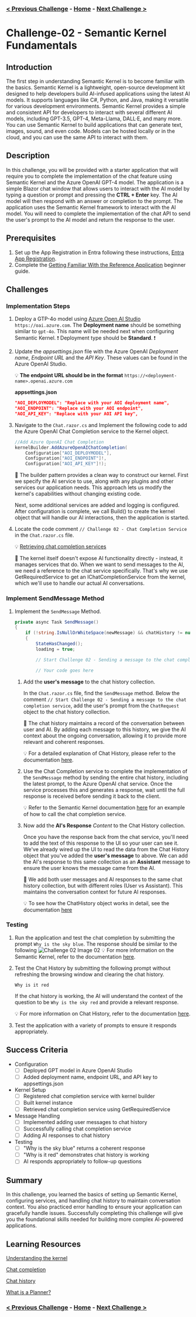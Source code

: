 ### [< Previous Challenge](./Challenge-01.md) - [**Home**](../README.md) - [Next Challenge >](./Challenge-03.md)

# Challenge-02 - Semantic Kernel Fundamentals

## Introduction

The first step in understanding Semantic Kernel is to become familiar with the basics. Semantic Kernel is a lightweight, open-source development kit designed to help developers build AI-infused applications using the latest AI models. It supports languages like C#, Python, and Java, making it versatile for various development environments. Semantic Kernel provides a simple and consistent API for developers to interact with several different AI models, including GPT-3.5, GPT-4, Meta-Llama, DALL·E, and many more. You can use Semantic Kernel to build applications that can generate text, images, sound, and even code. Models can be hosted locally or in the cloud, and you can use the same API to interact with them.

## Description

In this challenge, you will be provided with a starter application that will require you to complete the implementation of the chat feature using Semantic Kernel and the Azure OpenAI GPT-4 model. The application is a simple Blazor chat window that allows users to interact with the AI model by typing a question or prompt and pressing the **CTRL + Enter** key. The AI model will then respond with an answer or completion to the prompt. The application uses the Semantic Kernel framework to interact with the AI model. You will need to complete the implementation of the chat API to send the user's prompt to the AI model and return the response to the user.

## Prerequisites

1. Set up the App Registration in Entra following these instructions, [Entra App Registration](./Resources/Supporting%20Challenges/Challenge-02-Entra.md).
1. Complete the [Getting Familiar With the Reference Application](./Resources/Supporting%20Challenges/Challenge-02-Reference-App.md) beginner guide.

## Challenges

### Implementation Steps

1. Deploy a GTP-4o model using  [Azure Open AI Studio](https://oai.azure.com) `https://oai.azure.com`. The **Deployment name** should be something similar to ``` gpt-4o ```. This name will be needed next when configuring Semantic Kernel. :exclamation: Deployment type should be **Standard**. :exclamation:

1. Update the *appsettings.json* file with the Azure OpenAI *Deployment name*, *Endpoint URL* and the *API Key*. These values can be found in the Azure OpenAI Studio.

    :bulb: **The endpoint URL should be in the format** ```https://<deployment-name>.openai.azure.com```

    **appsettings.json**

    ```json
    "AOI_DEPLOYMODEL": "Replace with your AOI deployment name",
    "AOI_ENDPOINT": "Replace with your AOI endpoint",
    "AOI_API_KEY": "Replace with your AOI API key",
    ```

1. Navigate to the `Chat.razor.cs` and Implement the following code to add the Azure OpenAI Chat Completion service to the Kernel object.
    ```csharp
    //Add Azure OpenAI Chat Completion
    kernelBuilder.AddAzureOpenAIChatCompletion(
        Configuration["AOI_DEPLOYMODEL"],
        Configuration["AOI_ENDPOINT"]!,
        Configuration["AOI_API_KEY"]!);
    ```

    :pushpin: The builder pattern provides a clean way to construct our kernel. First we specify the AI service to use, along with any plugins and other services our application needs. This approach lets us modify the kernel's capabilities without changing existing code.
    
    Next, some additional services are added and logging is configured. After configuration is complete, we call Build() to create the kernel object that will handle our AI interactions, then the application is started.

1. Locate the code comment `// Challenge 02 - Chat Completion Service` in the `Chat.razor.cs` file.

    :bulb: [Retrieving chat completion services](https://learn.microsoft.com/en-us/semantic-kernel/concepts/ai-services/chat-completion/?tabs=csharp-AzureOpenAI%2Cpython-AzureOpenAI%2Cjava-AzureOpenAI&pivots=programming-language-csharp#retrieving-chat-completion-services)

    :pushpin: The kernel itself doesn't expose AI functionality directly - instead, it manages services that do. When we want to send messages to the AI, we need a reference to the chat service specifically. That's why we use GetRequiredService to get an IChatCompletionService from the kernel, which we'll use to handle our actual AI conversations.

### Implement SendMessage Method

1. Implement the `SendMessage` Method.

    ```csharp
    private async Task SendMessage()
    {
        if (!string.IsNullOrWhiteSpace(newMessage) && chatHistory != null)
        {
            StateHasChanged();
            loading = true;

            // Start Challenge 02 - Sending a message to the chat completion service

            // Your code goes here
    ```

    1. Add the **user's message** to the chat history collection.

        In the `Chat.razor.cs` file, find the `SendMessage` method. Below the comment `// Start Challenge 02 - Sending a message to the chat completion service`, add the user's prompt from the `ChatRequest` object to the chat history collection.

	    :pushpin: The chat history maintains a record of the conversation between user and AI. By adding each message to this history, we give the AI context about the ongoing conversation, allowing it to provide more relevant and coherent responses.

	    :bulb: For a detailed explanation of Chat History, please refer to the documentation [here](https://learn.microsoft.com/en-us/semantic-kernel/concepts/ai-services/chat-completion/chat-history?pivots=programming-language-csharp).

    1. Use the Chat Completion service to complete the implementation of the `SendMessage` method by sending the entire chat history, including the latest prompt, to the Azure OpenAI chat service. Once the service processes this and generates a response, wait until the full response is received before sending it back to the client.

	    :bulb: Refer to the Semantic Kernel documentation [here](https://learn.microsoft.com/en-us/semantic-kernel/concepts/ai-services/chat-completion/?tabs=csharp-AzureOpenAI%2Cpython-AzureOpenAI%2Cjava-AzureOpenAI&pivots=programming-language-csharp#using-chat-completion-services) for an example of how to call the chat completion service.

    1. Now add the **AI's Response** *Content* to the Chat History collection.

        Once you have the response back from the chat service, you'll need to add the text of this response to the UI so your user can see it. We've already wired up the UI to read the data from the Chat History object that you've added the **user's message** to above. We can add the AI's response to this same collection as an **Assistant** message to ensure the user knows the message came from the AI.

	    :pushpin: We add both user messages and AI responses to the same chat history collection, but with different roles (User vs Assistant). This maintains the conversation context for future AI responses.

	    :bulb: To see how the ChatHistory object works in detail, see the documentation [here](https://learn.microsoft.com/en-us/semantic-kernel/concepts/ai-services/chat-completion/chat-history?pivots=programming-language-csharp#creating-a-chat-history-object)

### Testing

1. Run the application and test the chat completion by submitting the prompt `Why is the sky blue`. The response should be similar to the following
    ![Challenge 02 Image 02](./Resources/images/ch02I02.png)
    :bulb: For more information on the Semantic Kernel, refer to the documentation [here](https://learn.microsoft.com/en-us/semantic-kernel/concepts/kernel?pivots=programming-language-csharp).

1. Test the Chat History by submitting the following prompt without refreshing the browsing window and clearing the chat history.

    ```
    Why is it red
    ```

    If the chat history is working, the AI will understand the context of the question to be `Why is the sky red` and provide a relevant response.

    :bulb: For more information on Chat History, refer to the documentation [here](https://learn.microsoft.com/en-us/semantic-kernel/concepts/ai-services/chat-completion/chat-history?pivots=programming-language-csharp).

1. Test the application with a variety of prompts to ensure it responds appropriately.

## Success Criteria

- Configuration
    - [ ] Deployed GPT model in Azure OpenAI Studio
    - [ ] Added deployment name, endpoint URL, and API key to appsettings.json
- Kernel Setup
    - [ ] Registered chat completion service with kernel builder
    - [ ] Built kernel instance
    - [ ] Retrieved chat completion service using GetRequiredService
- Message Handling
    - [ ] Implemented adding user messages to chat history
    - [ ] Successfully calling chat completion service
    - [ ] Adding AI responses to chat history
- Testing
    - [ ] "Why is the sky blue" returns a coherent response
    - [ ] "Why is it red" demonstrates chat history is working
    - [ ] AI responds appropriately to follow-up questions

## Summary

In this challenge, you learned the basics of setting up Semantic Kernel, configuring services, and handling chat history to maintain conversation context. You also practiced error handling to ensure your application can gracefully handle issues. Successfully completing this challenge will give you the foundational skills needed for building more complex AI-powered applications.

## Learning Resources

[Understanding the kernel](https://learn.microsoft.com/en-us/semantic-kernel/concepts/kernel?pivots=programming-language-csharp)

[Chat completion](https://learn.microsoft.com/en-us/semantic-kernel/concepts/ai-services/chat-completion/?tabs=csharp-AzureOpenAI%2Cpython-AzureOpenAI%2Cjava-AzureOpenAI&pivots=programming-language-csharp)

[Chat history](https://learn.microsoft.com/en-us/semantic-kernel/concepts/ai-services/chat-completion/chat-history?pivots=programming-language-csharp)

[What is a Planner?](https://learn.microsoft.com/en-us/semantic-kernel/concepts/planning?pivots=programming-language-csharp)

### [< Previous Challenge](./Challenge-01.md) - **[Home](../README.md)** - [Next Challenge >](./Challenge-03.md)
